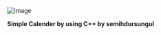 ![image](https://github.com/semihdursungul/cpp_source_codes/assets/114025283/e0cf30ba-a878-4d76-b71d-0a53c6b04f72)

**Simple Calender by using C++ by semihdursungul**
